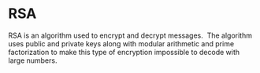 # RSA
RSA is an algorithm used to encrypt and decrypt messages.  The algorithm uses public and private keys along with modular arithmetic and prime factorization to make this type of encryption impossible to decode with large numbers. 
